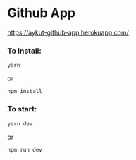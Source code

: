 # Github App

https://aykut-github-app.herokuapp.com/

### To install:

```yarn```

or

```npm install```

### To start:

```yarn dev```

or

```npm run dev```
